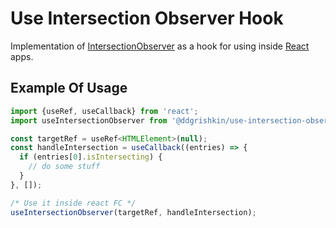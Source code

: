 # Use Intersection Observer Hook
Implementation of [IntersectionObserver](https://developer.mozilla.org/en-US/docs/Web/API/IntersectionObserver) as a hook for using inside [React](https://reactjs.org/) apps.

## Example Of Usage
```javascript
import {useRef, useCallback} from 'react';
import useIntersectionObserver from '@ddgrishkin/use-intersection-observer';

const targetRef = useRef<HTMLElement>(null);
const handleIntersection = useCallback((entries) => {
  if (entries[0].isIntersecting) {
    // do some stuff
  }
}, []);

/* Use it inside react FC */
useIntersectionObserver(targetRef, handleIntersection);
```
